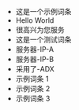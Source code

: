 - 这是一个示例词条
- Hello World
- 很高兴为您服务
- 这是一个测试词条
- 服务器-IP-A
- 服务器-IP-B
- 采用了-ADX
- 示例词条 1
- 示例词条 2
- 示例词条 3
